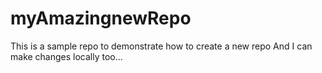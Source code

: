 # myAmazingnewRepo
This is a sample repo to demonstrate how to create  a new repo
And I can make changes  locally too...

